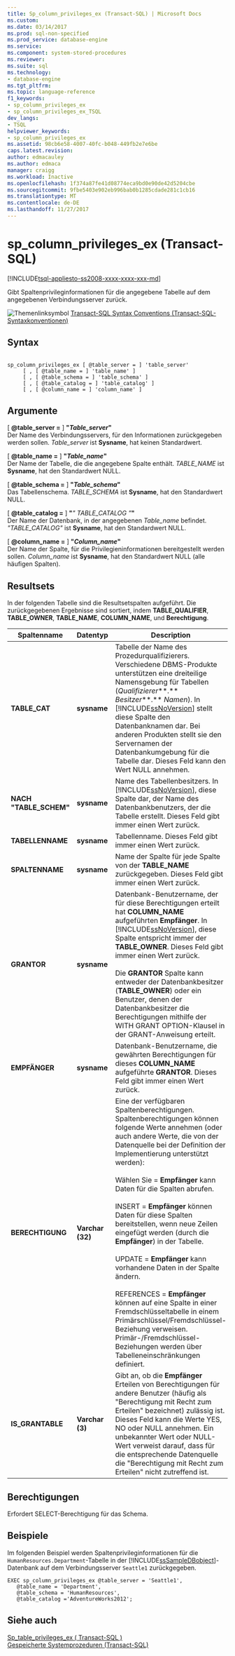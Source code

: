 ```yaml
---
title: Sp_column_privileges_ex (Transact-SQL) | Microsoft Docs
ms.custom: 
ms.date: 03/14/2017
ms.prod: sql-non-specified
ms.prod_service: database-engine
ms.service: 
ms.component: system-stored-procedures
ms.reviewer: 
ms.suite: sql
ms.technology:
- database-engine
ms.tgt_pltfrm: 
ms.topic: language-reference
f1_keywords:
- sp_column_privileges_ex
- sp_column_privileges_ex_TSQL
dev_langs:
- TSQL
helpviewer_keywords:
- sp_column_privileges_ex
ms.assetid: 98cb6e58-4007-40fc-b048-449fb2e7e6be
caps.latest.revision: 
author: edmacauley
ms.author: edmaca
manager: craigg
ms.workload: Inactive
ms.openlocfilehash: 1f374a87fe41d08774eca9bd0e90de42d5204cbe
ms.sourcegitcommit: 9fbe5403e902eb996bab0b1285cdade281c1cb16
ms.translationtype: MT
ms.contentlocale: de-DE
ms.lasthandoff: 11/27/2017
---
```

# <a name="spcolumnprivilegesex-transact-sql"></a>sp_column_privileges_ex (Transact-SQL)
[!INCLUDE[tsql-appliesto-ss2008-xxxx-xxxx-xxx-md](../../includes/tsql-appliesto-ss2008-xxxx-xxxx-xxx-md.md)]

  Gibt Spaltenprivileginformationen für die angegebene Tabelle auf dem angegebenen Verbindungsserver zurück.  
  
 ![Themenlinksymbol](../../database-engine/configure-windows/media/topic-link.gif "Topic link icon") [Transact-SQL Syntax Conventions (Transact-SQL-Syntaxkonventionen)](../../t-sql/language-elements/transact-sql-syntax-conventions-transact-sql.md)  
  
## <a name="syntax"></a>Syntax  
  
```  
  
sp_column_privileges_ex [ @table_server = ] 'table_server'   
     [ , [ @table_name = ] 'table_name' ]   
     [ , [ @table_schema = ] 'table_schema' ]   
     [ , [ @table_catalog = ] 'table_catalog' ]   
     [ , [ @column_name = ] 'column_name' ]  
```  
  
## <a name="arguments"></a>Argumente  
 [  **@table_server =** ] **"***Table_server***"**  
 Der Name des Verbindungsservers, für den Informationen zurückgegeben werden sollen. *Table_server* ist **Sysname**, hat keinen Standardwert.  
  
 [  **@table_name =** ] **"***Table_name***"**  
 Der Name der Tabelle, die die angegebene Spalte enthält. *TABLE_NAME* ist **Sysname**, hat den Standardwert NULL.  
  
 [  **@table_schema =** ] **"***Table_schema***"**  
 Das Tabellenschema. *TABLE_SCHEMA* ist **Sysname**, hat den Standardwert NULL.  
  
 [  **@table_catalog =** ] **"***" TABLE_CATALOG "***"**  
 Der Name der Datenbank, in der angegebenen *Table_name* befindet. *"TABLE_CATALOG"* ist **Sysname**, hat den Standardwert NULL.  
  
 [  **@column_name =** ] **"***Column_name***"**  
 Der Name der Spalte, für die Privilegieninformationen bereitgestellt werden sollen. *Column_name* ist **Sysname**, hat den Standardwert NULL (alle häufigen Spalten).  
  
## <a name="result-sets"></a>Resultsets  
 In der folgenden Tabelle sind die Resultsetspalten aufgeführt. Die zurückgegebenen Ergebnisse sind sortiert, indem **TABLE_QUALIFIER**, **TABLE_OWNER**, **TABLE_NAME**, **COLUMN_NAME**, und  **Berechtigung**.  
  
|Spaltenname|Datentyp|Description|  
|-----------------|---------------|-----------------|  
|**TABLE_CAT**|**sysname**|Tabelle der Name des Prozedurqualifizierers. Verschiedene DBMS-Produkte unterstützen eine dreiteilige Namensgebung für Tabellen (*Qualifizierer***.** *Besitzer***.** *Namen*). In [!INCLUDE[ssNoVersion](../../includes/ssnoversion-md.md)] stellt diese Spalte den Datenbanknamen dar. Bei anderen Produkten stellt sie den Servernamen der Datenbankumgebung für die Tabelle dar. Dieses Feld kann den Wert NULL annehmen.|  
|**NACH "TABLE_SCHEM"**|**sysname**|Name des Tabellenbesitzers. In [!INCLUDE[ssNoVersion](../../includes/ssnoversion-md.md)], diese Spalte dar, der Name des Datenbankbenutzers, der die Tabelle erstellt. Dieses Feld gibt immer einen Wert zurück.|  
|**TABELLENNAME**|**sysname**|Tabellenname. Dieses Feld gibt immer einen Wert zurück.|  
|**SPALTENNAME**|**sysname**|Name der Spalte für jede Spalte von der **TABLE_NAME** zurückgegeben. Dieses Feld gibt immer einen Wert zurück.|  
|**GRANTOR**|**sysname**|Datenbank-Benutzername, der für diese Berechtigungen erteilt hat **COLUMN_NAME** aufgeführten **Empfänger**. In [!INCLUDE[ssNoVersion](../../includes/ssnoversion-md.md)], diese Spalte entspricht immer der **TABLE_OWNER**. Dieses Feld gibt immer einen Wert zurück.<br /><br /> Die **GRANTOR** Spalte kann entweder der Datenbankbesitzer (**TABLE_OWNER**) oder ein Benutzer, denen der Datenbankbesitzer die Berechtigungen mithilfe der WITH GRANT OPTION-Klausel in der GRANT-Anweisung erteilt.|  
|**EMPFÄNGER**|**sysname**|Datenbank-Benutzername, die gewährten Berechtigungen für dieses **COLUMN_NAME** aufgeführte **GRANTOR**. Dieses Feld gibt immer einen Wert zurück.|  
|**BERECHTIGUNG**|**Varchar (**32**)**|Eine der verfügbaren Spaltenberechtigungen. Spaltenberechtigungen können folgende Werte annehmen (oder auch andere Werte, die von der Datenquelle bei der Definition der Implementierung unterstützt werden):<br /><br /> Wählen Sie = **Empfänger** kann Daten für die Spalten abrufen.<br /><br /> INSERT = **Empfänger** können Daten für diese Spalten bereitstellen, wenn neue Zeilen eingefügt werden (durch die **Empfänger**) in der Tabelle.<br /><br /> UPDATE = **Empfänger** kann vorhandene Daten in der Spalte ändern.<br /><br /> REFERENCES = **Empfänger** können auf eine Spalte in einer Fremdschlüsseltabelle in einem Primärschlüssel/Fremdschlüssel-Beziehung verweisen. Primär-/Fremdschlüssel-Beziehungen werden über Tabelleneinschränkungen definiert.|  
|**IS_GRANTABLE**|**Varchar (**3**)**|Gibt an, ob die **Empfänger** Erteilen von Berechtigungen für andere Benutzer (häufig als "Berechtigung mit Recht zum Erteilen" bezeichnet) zulässig ist. Dieses Feld kann die Werte YES, NO oder NULL annehmen. Ein unbekannter Wert oder NULL-Wert verweist darauf, dass für die entsprechende Datenquelle die "Berechtigung mit Recht zum Erteilen" nicht zutreffend ist.|  
  
## <a name="permissions"></a>Berechtigungen  
 Erfordert SELECT-Berechtigung für das Schema.  
  
## <a name="examples"></a>Beispiele  
 Im folgenden Beispiel werden Spaltenprivileginformationen für die `HumanResources.Department`-Tabelle in der [!INCLUDE[ssSampleDBobject](../../includes/sssampledbobject-md.md)]-Datenbank auf dem Verbindungsserver `Seattle1` zurückgegeben.  
  
```  
EXEC sp_column_privileges_ex @table_server = 'Seattle1',   
   @table_name = 'Department',   
   @table_schema = 'HumanResources',  
   @table_catalog ='AdventureWorks2012';  
```  
  
## <a name="see-also"></a>Siehe auch  
 [Sp_table_privileges_ex &#40; Transact-SQL &#41;](../../relational-databases/system-stored-procedures/sp-table-privileges-ex-transact-sql.md)   
 [Gespeicherte Systemprozeduren &#40;Transact-SQL&#41;](../../relational-databases/system-stored-procedures/system-stored-procedures-transact-sql.md)  
  
  
